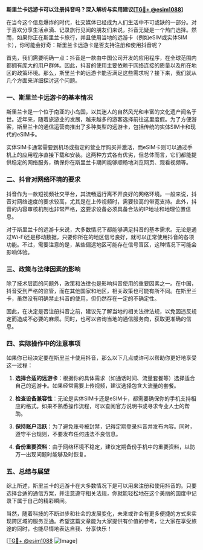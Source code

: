 **斯里兰卡远游卡可以注册抖音吗？深入解析与实用建议[[TG💪+ @esim1088](https://t.me/s/esim1088)]**

在当今这个信息爆炸的时代，社交媒体已经成为人们生活中不可或缺的一部分。对于喜欢分享生活点滴、记录旅行见闻的朋友们来说，抖音无疑是一个热门选择。然而，如果你正在斯里兰卡旅行，并且使用当地的远游卡（例如eSIM或实体SIM卡），你可能会好奇：斯里兰卡远游卡是否支持注册和使用抖音呢？

首先，我们需要明确一点：抖音是一款由中国公司开发的应用程序，在全球范围内都拥有庞大的用户群体。因此，抖音的使用主要依赖于网络连接的质量以及所在地区的政策环境。那么，斯里兰卡的远游卡能否满足这些需求呢？接下来，我们就从几个方面来详细探讨这个问题。

### 一、斯里兰卡远游卡的基本情况

斯里兰卡是一个位于南亚的小岛国，以其迷人的自然风光和丰富的文化遗产闻名于世。近年来，随着旅游业的发展，越来越多的游客选择前往这里度假。为了方便游客，斯里兰卡的通信运营商推出了多种类型的远游卡，包括传统的实体SIM卡和现代的eSIM卡。

实体SIM卡通常需要到机场或指定的营业厅购买并激活，而eSIM卡则可以通过手机上的应用程序直接下载和安装。这两种方式各有优劣，但总体而言，它们都能提供稳定的网络服务，确保你在斯里兰卡期间能够顺畅地浏览网页、观看视频等。

### 二、抖音对网络环境的要求

抖音作为一款短视频社交平台，其流畅运行离不开良好的网络环境。一般来说，抖音对网络速度的要求较高，尤其是在上传视频时，需要较高的带宽支持。此外，抖音的内容审核机制也非常严格，这要求设备必须具备合法的IP地址和地理位置信息。

对于斯里兰卡的远游卡来说，大多数情况下都能够满足抖音的基本需求。无论是通过Wi-Fi还是移动数据，只要你所在的地区信号良好，就可以正常使用抖音的各项功能。不过，需要注意的是，某些偏远地区可能存在信号盲区，这种情况下可能会影响体验。

### 三、政策与法律因素的影响

除了技术层面的问题外，政策和法律也是影响抖音使用的重要因素之一。在中国，抖音受到严格的监管，而在其他国家和地区，相关政策也可能有所不同。在斯里兰卡，虽然没有明确禁止抖音的使用，但仍然存在一定的不确定性。

因此，在决定是否注册抖音之前，建议先了解当地的相关法律法规，以免因违反规定而造成不必要的麻烦。同时，也可以咨询当地的通信服务商，获取更准确的信息。

### 四、实际操作中的注意事项

如果你已经决定要在斯里兰卡使用抖音，那么以下几点或许可以帮助你更好地享受这一过程：

1. **选择合适的远游卡**：根据你的具体需求（如通话时间、流量套餐等）选择适合自己的远游卡。如果经常需要上传视频，建议选择包含大流量的套餐。
   
2. **检查设备兼容性**：无论是实体SIM卡还是eSIM卡，都需要确保你的手机支持相应的格式。如果不熟悉操作流程，可以查阅官方说明书或寻求专业人士的帮助。

3. **保持账户活跃**：为了避免账号被封禁，记得定期登录抖音并发布内容。同时，遵守平台规则，不要发布任何违法不良信息。

4. **备份重要资料**：由于网络环境不稳定，建议定期备份手机中的重要资料，以防万一出现问题时能够及时恢复。

### 五、总结与展望

综上所述，斯里兰卡的远游卡在大多数情况下是可以用来注册和使用抖音的。只要选择合适的通信方案，并注意遵守相关法规，你就能轻松地在这个美丽的国度中记录下属于自己的精彩瞬间。

当然，随着科技的不断进步和社会的发展变化，未来或许会有更多便捷的方式来实现跨区域的服务互通。希望这篇文章能为大家提供有价值的参考，让大家在享受旅途的同时，也能尽情地表达自我、分享快乐！

[[TG💪+ @esim1088](https://t.me/s/esim1088) ![Image](https://i.postimg.cc/4NQfJmqS/Snipaste-2025-05-13-00-14-12.png)]